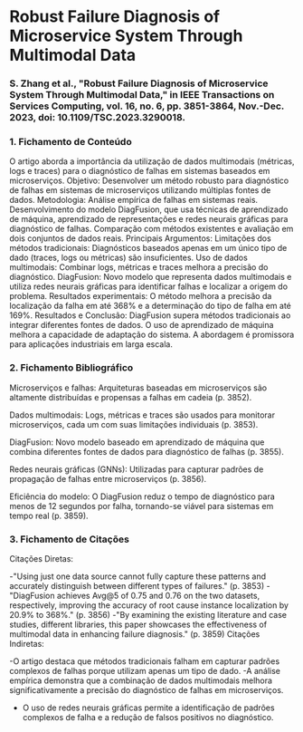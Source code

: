 # Robust Failure Diagnosis of Microservice System Through Multimodal Data

### S. Zhang et al., "Robust Failure Diagnosis of Microservice System Through Multimodal Data," in IEEE Transactions on Services Computing, vol. 16, no. 6, pp. 3851-3864, Nov.-Dec. 2023, doi: 10.1109/TSC.2023.3290018.

### 1. Fichamento de Conteúdo

O artigo aborda a importância da utilização de dados multimodais (métricas, logs e traces) para o diagnóstico de falhas em sistemas baseados em microserviços.
Objetivo:
Desenvolver um método robusto para diagnóstico de falhas em sistemas de microserviços utilizando múltiplas fontes de dados.
Metodologia:
Análise empírica de falhas em sistemas reais.
Desenvolvimento do modelo DiagFusion, que usa técnicas de aprendizado de máquina, aprendizado de representações e redes neurais gráficas para diagnóstico de falhas.
Comparação com métodos existentes e avaliação em dois conjuntos de dados reais.
Principais Argumentos:
Limitações dos métodos tradicionais: Diagnósticos baseados apenas em um único tipo de dado (traces, logs ou métricas) são insuficientes.
Uso de dados multimodais: Combinar logs, métricas e traces melhora a precisão do diagnóstico.
DiagFusion: Novo modelo que representa dados multimodais e utiliza redes neurais gráficas para identificar falhas e localizar a origem do problema.
Resultados experimentais: O método melhora a precisão da localização da falha em até 368% e a determinação do tipo de falha em até 169%.
Resultados e Conclusão:
DiagFusion supera métodos tradicionais ao integrar diferentes fontes de dados.
O uso de aprendizado de máquina melhora a capacidade de adaptação do sistema.
A abordagem é promissora para aplicações industriais em larga escala.

### 2. Fichamento Bibliográfico

Microserviços e falhas: Arquiteturas baseadas em microserviços são altamente distribuídas e propensas a falhas em cadeia (p. 3852).

Dados multimodais: Logs, métricas e traces são usados para monitorar microserviços, cada um com suas limitações individuais (p. 3853).

DiagFusion: Novo modelo baseado em aprendizado de máquina que combina diferentes fontes de dados para diagnóstico de falhas (p. 3855).

Redes neurais gráficas (GNNs): Utilizadas para capturar padrões de propagação de falhas entre microserviços (p. 3856).

Eficiência do modelo: O DiagFusion reduz o tempo de diagnóstico para menos de 12 segundos por falha, tornando-se viável para sistemas em tempo real (p. 3859).

### 3. Fichamento de Citações

Citações Diretas:

-"Using just one data source cannot fully capture these patterns and accurately distinguish between different types of failures." (p. 3853)
-"DiagFusion achieves Avg@5 of 0.75 and 0.76 on the two datasets, respectively, improving the accuracy of root cause instance localization by 20.9% to 368%." (p. 3856)
-"By examining the existing literature and case studies, different libraries, this paper showcases the effectiveness of multimodal data in enhancing failure diagnosis." (p. 3859)
Citações Indiretas:

-O artigo destaca que métodos tradicionais falham em capturar padrões complexos de falhas porque utilizam apenas um tipo de dado.
-A análise empírica demonstra que a combinação de dados multimodais melhora significativamente a precisão do diagnóstico de falhas em microserviços.
-   O uso de redes neurais gráficas permite a identificação de padrões complexos de falha e a redução de falsos positivos no diagnóstico.
